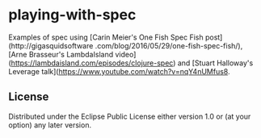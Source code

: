 # playing-with-spec

Examples of spec using [Carin Meier's One Fish Spec Fish post](http://gigasquidsoftware
.com/blog/2016/05/29/one-fish-spec-fish/), [Arne Brasseur's LambdaIsland video]
(https://lambdaisland.com/episodes/clojure-spec) and [Stuart Halloway's Leverage talk](https://www.youtube.com/watch?v=nqY4nUMfus8.

## License

Distributed under the Eclipse Public License either version 1.0 or (at
your option) any later version.
